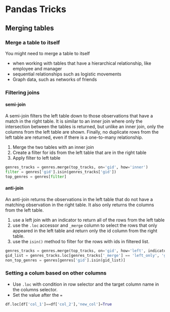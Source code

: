 # Pandas Tricks

## Merging tables

### Merge a table to itself

You might need to merge a table to itself  

* when working with tables that have a hierarchical relationship, like employee and manager  
* sequential relationships such as logistic movements  
* Graph data, such as networks of friends

### Filtering joins

#### semi-join

A semi-join filters the left table down to those observations that have a match in the right table. It is similar to an inner join where only the intersection between the tables is returned, but unlike an inner join, only the columns from the left table are shown. Finally, no duplicate rows from the left table are returned, even if there is a one-to-many relationship.  

1. Merge the two tables with an inner join  
2. Create a filter for ids from the left table that are in the right table  
3. Apply filter to left table  

```python
genres_tracks = genres.merge(top_tracks, on='gid', how='inner')
filter = genres['gid'].isin(genres_tracks['gid'])
top_genres = genres[filter]
```

#### anti-join

An anti-join returns the observations in the left table that do not have a matching observation in the right table. It also only returns the columns from the left table.  

1. use a left join with an indicator to return all of the rows from the left table  
2. use the `.loc` accessor and `_merge` column to select the rows that only appeared in the left table and return only the id column from the right table.
3. use the `isin()` method to filter for the rows with ids in filtered list. 

```python
genres_tracks = genres.merge(top_tracks, on='gid', how='left', indicator=True)
gid_list = genres_tracks.loc[genres_tracks['_merge'] == 'left_only', 'gid']
non_top_genres = genres[genres['gid'].isin(gid_list)]
```


### Setting a colum based on other columns

* Use `.loc` with condition in row selector and the target column name
in the columns selector.  
* Set the value after the `=`  


```python
df.loc[df['col_1']==df['col_2'],'new_col']=True
```
